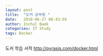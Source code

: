 ```yaml
---
layout: post
title:  "도커 공부용 "
date:   2018-06-27 08:43:59
author: Inchul Baek
categories: IT Study
tags: Docker
---
```


도커 학습 서적
http://pyrasis.com/docker.html
